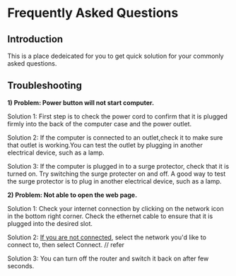 # Frequently Asked Questions

## Introduction

This is a place dedeicated for you to get quick solution for your commonly asked questions.

## Troubleshooting 

**1) Problem: Power button will not start computer.**

 Solution 1: First step is to check the power cord to confirm that it is plugged firmly into the back of the computer case and the power outlet.

Solution 2: If the computer is connected to an outlet,check it to make sure that outlet is working.You can test the outlet by plugging in another electrical device,  such as a lamp. 

Solution 3: If the computer is plugged in to a surge protector, check that it is turned on. Try switching the surge protecter on and off. A good way to test the surge  protector is to plug in another electrical device, such as a lamp.

**2) Problem: Not able to open the web page.**

Solution 1: Check your internet connection by clicking on the network icon in the bottom right corner. Check the ethernet cable to ensure that it is plugged into the desired slot.
  
Solution 2: [If you are not connected](https://github.com/akshayakolay/Portfolio/blob/main/Tutorials/Set%20up%20a%20new%20computer.md#configure-and-connect-to-the-internet), select the network you'd like to connect to, then select Connect. // refer
  
Solution 3: You can turn off the router and switch it back on after few seconds.
  
  
  
